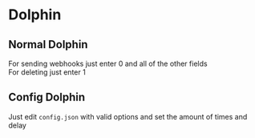 # Dolphin
## Normal Dolphin
For sending webhooks just enter 0 and all of the other fields <br>
For deleting just enter 1
## Config Dolphin
Just edit `config.json` with valid options and set the amount of times and delay
